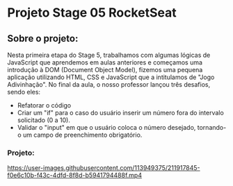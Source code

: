 # Projeto Stage 05 RocketSeat
## Sobre o projeto:
Nesta primeira etapa do Stage 5, trabalhamos com algumas lógicas de JavaScript que aprendemos em aulas anteriores e começamos uma introdução à DOM (Document Object Model), fizemos uma pequena aplicação utilizando HTML, CSS e JavaScript que a intitulamos de "Jogo Adivinhação".
No final da aula, o nosso professor lançou três desafios, sendo eles: 
- Refatorar o código
- Criar um "if" para o caso do usuário inserir um número fora do intervalo solicitado (0 a 10).
- Validar o "input" em que o usuário coloca o número desejado, tornando-o um campo de preenchimento obrigatório.
### Projeto: 
https://user-images.githubusercontent.com/113949375/211917845-f0e6c10b-f43c-4dfd-8f8d-b5941794488f.mp4
